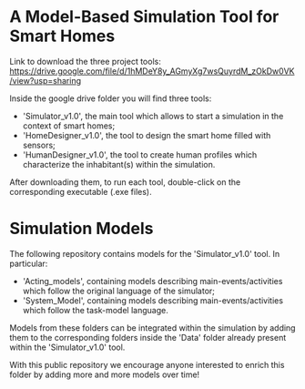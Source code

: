 # A Model-Based Simulation Tool for Smart Homes

Link to download the three project tools:
https://drive.google.com/file/d/1hMDeY8y_AGmyXg7wsQuyrdM_zOkDw0VK/view?usp=sharing

Inside the google drive folder you will find three tools:
- 'Simulator_v1.0', the main tool which allows to start a simulation in the context of smart homes;
- 'HomeDesigner_v1.0', the tool to design the smart home filled with sensors;
- 'HumanDesigner_v1.0', the tool to create human profiles which characterize the inhabitant(s) within the simulation.

After downloading them, to run each tool, double-click on the corresponding executable (.exe files).

# Simulation Models

The following repository contains models for the 'Simulator_v1.0' tool. In particular:
- 'Acting_models', containing models describing main-events/activities which follow the original language of the simulator;
- 'System_Model', containing models describing main-events/activities which follow the task-model language.

Models from these folders can be integrated within the simulation by adding them to the corresponding folders inside the 'Data' folder already present within the 'Simulator_v1.0' tool.


With this public repository we encourage anyone interested to enrich this folder by adding more and more models over time!
